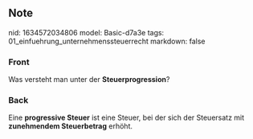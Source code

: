## Note
nid: 1634572034806
model: Basic-d7a3e
tags: 01_einfuehrung_unternehmenssteuerrecht
markdown: false

### Front
Was versteht man unter der <b>Steuerprogression</b>?

### Back
Eine <b>progressive Steuer</b> ist eine Steuer, bei der sich der
Steuersatz mit <b>zunehmendem Steuerbetrag</b> erhöht.
